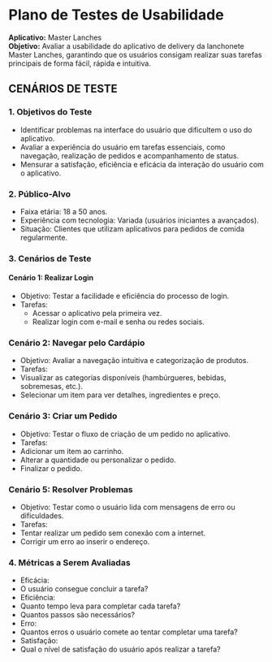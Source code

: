 # Plano de Testes de Usabilidade
**Aplicativo:** Master Lanches <br />
**Objetivo:** Avaliar a usabilidade do aplicativo de delivery da lanchonete Master Lanches, garantindo que os usuários consigam realizar suas tarefas principais de forma fácil, rápida e intuitiva.

## **CENÁRIOS DE TESTE**

### 1. Objetivos do Teste
* Identificar problemas na interface do usuário que dificultem o uso do aplicativo.
* Avaliar a experiência do usuário em tarefas essenciais, como navegação, realização de pedidos e acompanhamento de status.
* Mensurar a satisfação, eficiência e eficácia da interação do usuário com o aplicativo.

### 2. Público-Alvo
* Faixa etária: 18 a 50 anos.
* Experiência com tecnologia: Variada (usuários iniciantes a avançados).
* Situação: Clientes que utilizam aplicativos para pedidos de comida regularmente.

### 3. Cenários de Teste

#### Cenário 1: Realizar Login
* Objetivo: Testar a facilidade e eficiência do processo de login.
* Tarefas:
  * Acessar o aplicativo pela primeira vez.
  * Realizar login com e-mail e senha ou redes sociais.

### Cenário 2: Navegar pelo Cardápio
* Objetivo: Avaliar a navegação intuitiva e categorização de produtos.
* Tarefas:
 * Visualizar as categorias disponíveis (hambúrgueres, bebidas, sobremesas, etc.).
 * Selecionar um item para ver detalhes, ingredientes e preço.

### Cenário 3: Criar um Pedido
* Objetivo: Testar o fluxo de criação de um pedido no aplicativo.
* Tarefas:
 * Adicionar um item ao carrinho.
 * Alterar a quantidade ou personalizar o pedido.
 * Finalizar o pedido.

### Cenário 5: Resolver Problemas
* Objetivo: Testar como o usuário lida com mensagens de erro ou dificuldades.
* Tarefas:
 * Tentar realizar um pedido sem conexão com a internet.
 * Corrigir um erro ao inserir o endereço.

### 4. Métricas a Serem Avaliadas
* Eficácia:
 * O usuário consegue concluir a tarefa?
* Eficiência:
 * Quanto tempo leva para completar cada tarefa?
 * Quantos passos são necessários?
* Erro:
 * Quantos erros o usuário comete ao tentar completar uma tarefa?
* Satisfação:
 * Qual o nível de satisfação do usuário após realizar a tarefa?


